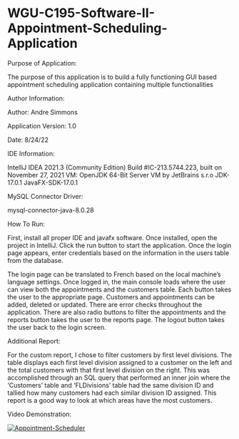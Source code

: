 # WGU-C195-Software-II-Appointment-Scheduling-Application

Purpose of Application:

The purpose of this application is to build a fully functioning GUI based appointment scheduling application containing multiple functionalities

Author Information:

Author: Andre Simmons

Application Version: 1.0

Date: 8/24/22


IDE Information:

IntelliJ IDEA 2021.3 (Community Edition)
Build #IC-213.5744.223, built on November 27, 2021
VM: OpenJDK 64-Bit Server VM by JetBrains s.r.o
JDK-17.0.1
JavaFX-SDK-17.0.1

MySQL Connector Driver:

mysql-connector-java-8.0.28

How To Run:

First, install all proper IDE and javafx software.  Once installed, open the project in IntelliJ.  Click the run button to start the application.  Once the login page appears, enter credentials based on the information in the users table from the database.

The login page can be translated to French based on the local machine’s language settings. Once logged in, the main console loads where the user can view both the appointments and the customers table.  Each button takes the user to the appropriate page.  Customers and appointments can be added, deleted or updated.  There are error checks throughout the application.  There are also radio buttons to filter the appointments and the reports button takes the user to the reports page.  The logout button takes the user back to the login screen.

Additional Report:

For the custom report, I chose to filter customers by first level divisions.  The table displays each first level division assigned to a customer on the left and the total customers with that first level division on the right.  This was accomplished through an SQL query that performed an inner join where the ‘Customers’ table and ‘FLDivisions’ table had the same division ID and tallied how many customers had each similar division ID assigned.  This report is a good way to look at which areas have the most customers.


Video Demonstration:

[![Appointment-Scheduler](https://img.youtube.com/watch?v=5qBSd9T3lUM.jpg)](https://www.youtube.com/watch?v=5qBSd9T3lUM)
